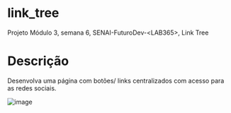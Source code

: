 # link_tree
Projeto Módulo 3, semana 6, SENAI-FuturoDev-&lt;LAB365>, Link Tree

# Descrição

Desenvolva uma página com botões/ links centralizados com acesso para as redes sociais.

![image](https://user-images.githubusercontent.com/102738744/202733156-45b6a588-b7f2-4ae0-99a9-0625aca7af2e.png)
